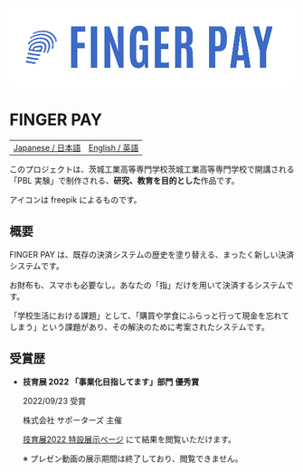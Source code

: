 [![LOGO OF FINGER PAY](/profile/README/assets/FINGER-PAY_BANNER_SMALL_TRANSPARENT.png)](https://github.com/fingerpay)

# FINGER PAY

<table>
  <tbody>
    <tr>
      <td>
        <a href="https://github.com/fingerpay/.github/blob/main/profile/README/README.jp.md">Japanese / 日本語</a>
      </td>
      <td>
        <a href="https://github.com/fingerpay/.github/blob/main/profile/README/README.en.md">English / 英語</a>
      </td>
    </tr>
  </tbody>
</table>

このプロジェクトは、茨城工業高等専門学校茨城工業高等専門学校で開講される「PBL 実験」で制作される、**研究、教育を目的とした**作品です。

アイコンは freepik によるものです。

## 概要

FINGER PAY は、既存の決済システムの歴史を塗り替える、まったく新しい決済システムです。

お財布も、スマホも必要なし。あなたの「指」だけを用いて決済するシステムです。

「学校生活における課題」として、「購買や学食にふらっと行って現金を忘れてしまう」という課題があり、その解決のために考案されたシステムです。

## 受賞歴

- **技育展 2022 「事業化目指してます」部門** **優秀賞**

  2022/09/23 受賞

  株式会社 サポーターズ 主催

  [技育展2022 特設展示ページ](https://talent.supporterz.jp/geekten/2022/exhibition.html#theme4) にて結果を閲覧いただけます。

  ※ プレゼン動画の展示期間は終了しており、閲覧できません。
